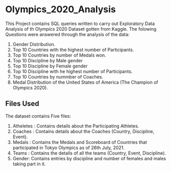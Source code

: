 # Olympics_2020_Analysis
This Project contains SQL queries written to carry out Exploratory Data Analysis of th Olympics 2020 Dataset gotten from Kaggle. The folowing Questions were answered through the analysis of the data:
1. Gender Distribution.
2. Top 10 Countries with the highest number of Participants.
3. Top 10 Countries by number of Medals won.
4. Top 10 Discipline by Male gender
5. Top 10 Discipline by Female gender
6. Top 10 Discipline with he highest number of Participants.
7. Top 10 Countries by nummber of Coaches.
8. Medal Distribution of the United States of America (The Champion of Olympics 2020).

## Files Used
The dataset contains Five files:
1. Atheletes : Contains details about the Participating Athletes.
2. Coaches : Contains details about the Coaches (Country, Discipline, Event).
3. Medals : Contains the Medals and Scoreboard of Countries that participated in Tokyo Olympics as of 26th July, 2021.
4. Teams : Contains the details of all the teams (Country, Event, Discipline).
5. Gender: Contains entries by discipline and number of females and males taking part in it.
